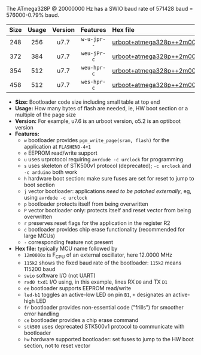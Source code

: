 The ATmega328P @ 20000000 Hz has a SWIO baud rate of 571428 baud = 576000-0.79% baud.

|Size|Usage|Version|Features|Hex file|
|:-:|:-:|:-:|:-:|:--|
|248|256|u7.7|`w-u-jpr--`|[urboot+atmega328p++2m0000x+++57k6_swio_rxd0_txd1_led+b5.hex](https://raw.githubusercontent.com/stefanrueger/urboot.hex/main/cores/minicore/atmega328p/external_oscillator/fcpu++2m0000_Hz/br+++57k6_bps/urboot+atmega328p++2m0000x+++57k6_swio_rxd0_txd1_led+b5.hex)|
|372|384|u7.7|`weu-jPr-c`|[urboot+atmega328p++2m0000x+++57k6_swio_rxd0_txd1_ee_led+b5_fr_ce.hex](https://raw.githubusercontent.com/stefanrueger/urboot.hex/main/cores/minicore/atmega328p/external_oscillator/fcpu++2m0000_Hz/br+++57k6_bps/urboot+atmega328p++2m0000x+++57k6_swio_rxd0_txd1_ee_led+b5_fr_ce.hex)|
|354|512|u7.7|`weu-hpr-c`|[urboot+atmega328p++2m0000x+++57k6_swio_rxd0_txd1_ee_led+b5_fr_ce_hw.hex](https://raw.githubusercontent.com/stefanrueger/urboot.hex/main/cores/minicore/atmega328p/external_oscillator/fcpu++2m0000_Hz/br+++57k6_bps/urboot+atmega328p++2m0000x+++57k6_swio_rxd0_txd1_ee_led+b5_fr_ce_hw.hex)|
|458|512|u7.7|`wes-hpr-c`|[urboot+atmega328p++2m0000x+++57k6_swio_rxd0_txd1_ee_led+b5_fr_ce_stk500_hw.hex](https://raw.githubusercontent.com/stefanrueger/urboot.hex/main/cores/minicore/atmega328p/external_oscillator/fcpu++2m0000_Hz/br+++57k6_bps/urboot+atmega328p++2m0000x+++57k6_swio_rxd0_txd1_ee_led+b5_fr_ce_stk500_hw.hex)|

- **Size:** Bootloader code size including small table at top end
- **Usage:** How many bytes of flash are needed, ie, HW boot section or a multiple of the page size
- **Version:** For example, u7.6 is an urboot version, o5.2 is an optiboot version
- **Features:**
  + `w` bootloader provides `pgm_write_page(sram, flash)` for the application at `FLASHEND-4+1`
  + `e` EEPROM read/write support
  + `u` uses urprotocol requiring `avrdude -c urclock` for programming
  + `s` uses skeleton of STK500v1 protocol (deprecated); `-c urclock` and `-c arduino` both work
  + `h` hardware boot section: make sure fuses are set for reset to jump to boot section
  + `j` vector bootloader: applications *need to be patched externally*, eg, using `avrdude -c urclock`
  + `p` bootloader protects itself from being overwritten
  + `P` vector bootloader only: protects itself and reset vector from being overwritten
  + `r` preserves reset flags for the application in the register R2
  + `c` bootloader provides chip erase functionality (recommended for large MCUs)
  + `-` corresponding feature not present
- **Hex file:** typically MCU name followed by
  + `12m0000x` is F<sub>CPU</sub> of an external oscillator, here 12.0000 MHz
  + `115k2` shows the fixed baud rate of the bootloader: `115k2` means 115200 baud
  + `swio` software I/O (not UART)
  + `rxd0 txd1` I/O using, in this example, lines RX `D0` and TX `D1`
  + `ee` bootloader supports EEPROM read/write
  + `led-b1` toggles an active-low LED on pin `B1`, `+` designates an active-high LED
  + `fr` bootloader provides non-essential code ("frills") for smoother error handling
  + `ce` bootloader provides a chip erase command
  + `stk500` uses deprecated STK500v1 protocol to communicate with bootloader
  + `hw` hardware supported bootloader: set fuses to jump to the HW boot section, not to reset vector
